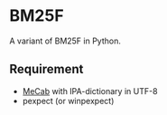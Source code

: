 # BM25F
A variant of BM25F in Python.

## Requirement
- [MeCab](https://sourceforge.net/projects/mecab/) with IPA-dictionary in UTF-8
- pexpect (or winpexpect)
